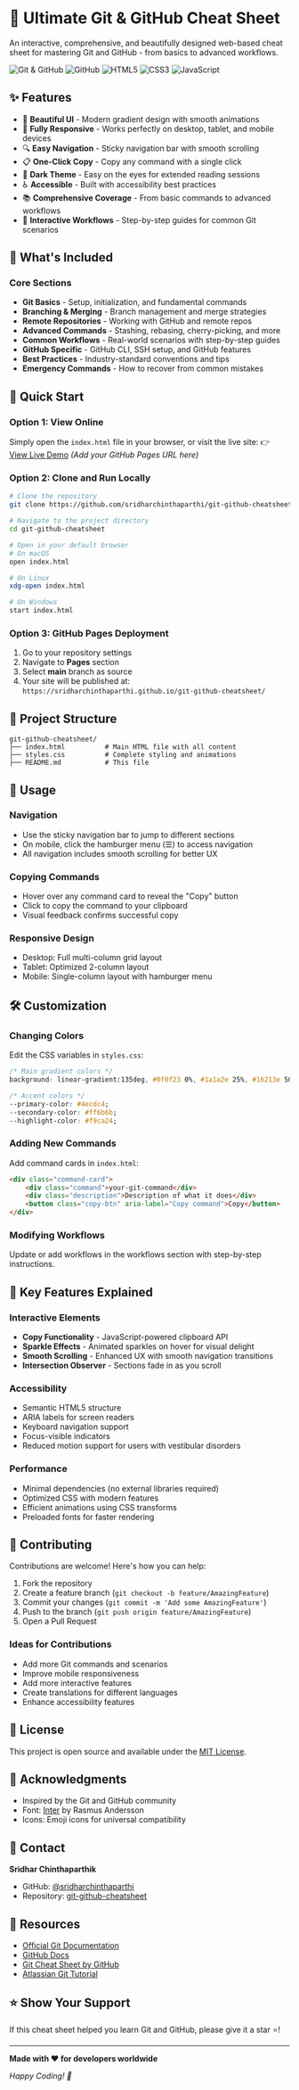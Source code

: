 # 🚀 Ultimate Git & GitHub Cheat Sheet

An interactive, comprehensive, and beautifully designed web-based cheat sheet for mastering Git and GitHub - from basics to advanced workflows.

![Git & GitHub](https://img.shields.io/badge/Git-F05032?style=for-the-badge&logo=git&logoColor=white)
![GitHub](https://img.shields.io/badge/GitHub-181717?style=for-the-badge&logo=github&logoColor=white)
![HTML5](https://img.shields.io/badge/HTML5-E34F26?style=for-the-badge&logo=html5&logoColor=white)
![CSS3](https://img.shields.io/badge/CSS3-1572B6?style=for-the-badge&logo=css3&logoColor=white)
![JavaScript](https://img.shields.io/badge/JavaScript-F7DF1E?style=for-the-badge&logo=javascript&logoColor=black)

## ✨ Features

- 🎨 **Beautiful UI** - Modern gradient design with smooth animations
- 📱 **Fully Responsive** - Works perfectly on desktop, tablet, and mobile devices
- 🔍 **Easy Navigation** - Sticky navigation bar with smooth scrolling
- 📋 **One-Click Copy** - Copy any command with a single click
- 🌙 **Dark Theme** - Easy on the eyes for extended reading sessions
- ♿ **Accessible** - Built with accessibility best practices
- 📚 **Comprehensive Coverage** - From basic commands to advanced workflows
- 🔄 **Interactive Workflows** - Step-by-step guides for common Git scenarios

## 📖 What's Included

### Core Sections

- **Git Basics** - Setup, initialization, and fundamental commands
- **Branching & Merging** - Branch management and merge strategies
- **Remote Repositories** - Working with GitHub and remote repos
- **Advanced Commands** - Stashing, rebasing, cherry-picking, and more
- **Common Workflows** - Real-world scenarios with step-by-step guides
- **GitHub Specific** - GitHub CLI, SSH setup, and GitHub features
- **Best Practices** - Industry-standard conventions and tips
- **Emergency Commands** - How to recover from common mistakes

## 🚀 Quick Start

### Option 1: View Online
Simply open the `index.html` file in your browser, or visit the live site:
👉 [View Live Demo](https://htmlpreview.github.io/?https://github.com/sridharchinthaparthi/git-github-cheatsheet/blob/main/index.html) _(Add your GitHub Pages URL here)_

### Option 2: Clone and Run Locally

```bash
# Clone the repository
git clone https://github.com/sridharchinthaparthi/git-github-cheatsheet.git

# Navigate to the project directory
cd git-github-cheatsheet

# Open in your default browser
# On macOS
open index.html

# On Linux
xdg-open index.html

# On Windows
start index.html
```

### Option 3: GitHub Pages Deployment

1. Go to your repository settings
2. Navigate to **Pages** section
3. Select **main** branch as source
4. Your site will be published at: `https://sridharchinthaparthi.github.io/git-github-cheatsheet/`

## 📂 Project Structure

```
git-github-cheatsheet/
├── index.html          # Main HTML file with all content
├── styles.css          # Complete styling and animations
├── README.md           # This file
```

## 🎯 Usage

### Navigation
- Use the sticky navigation bar to jump to different sections
- On mobile, click the hamburger menu (☰) to access navigation
- All navigation includes smooth scrolling for better UX

### Copying Commands
- Hover over any command card to reveal the "Copy" button
- Click to copy the command to your clipboard
- Visual feedback confirms successful copy

### Responsive Design
- Desktop: Full multi-column grid layout
- Tablet: Optimized 2-column layout
- Mobile: Single-column layout with hamburger menu

## 🛠️ Customization

### Changing Colors
Edit the CSS variables in `styles.css`:

```css
/* Main gradient colors */
background: linear-gradient(135deg, #0f0f23 0%, #1a1a2e 25%, #16213e 50%, #0f3460 75%, #1e3c72 100%);

/* Accent colors */
--primary-color: #4ecdc4;
--secondary-color: #ff6b6b;
--highlight-color: #f9ca24;
```

### Adding New Commands
Add command cards in `index.html`:

```html
<div class="command-card">
    <div class="command">your-git-command</div>
    <div class="description">Description of what it does</div>
    <button class="copy-btn" aria-label="Copy command">Copy</button>
</div>
```

### Modifying Workflows
Update or add workflows in the workflows section with step-by-step instructions.

## 🌟 Key Features Explained

### Interactive Elements
- **Copy Functionality** - JavaScript-powered clipboard API
- **Sparkle Effects** - Animated sparkles on hover for visual delight
- **Smooth Scrolling** - Enhanced UX with smooth navigation transitions
- **Intersection Observer** - Sections fade in as you scroll

### Accessibility
- Semantic HTML5 structure
- ARIA labels for screen readers
- Keyboard navigation support
- Focus-visible indicators
- Reduced motion support for users with vestibular disorders

### Performance
- Minimal dependencies (no external libraries required)
- Optimized CSS with modern features
- Efficient animations using CSS transforms
- Preloaded fonts for faster rendering

## 🤝 Contributing

Contributions are welcome! Here's how you can help:

1. Fork the repository
2. Create a feature branch (`git checkout -b feature/AmazingFeature`)
3. Commit your changes (`git commit -m 'Add some AmazingFeature'`)
4. Push to the branch (`git push origin feature/AmazingFeature`)
5. Open a Pull Request

### Ideas for Contributions
- Add more Git commands and scenarios
- Improve mobile responsiveness
- Add more interactive features
- Create translations for different languages
- Enhance accessibility features

## 📝 License

This project is open source and available under the [MIT License](LICENSE).

## 🙏 Acknowledgments

- Inspired by the Git and GitHub community
- Font: [Inter](https://fonts.google.com/specimen/Inter) by Rasmus Andersson
- Icons: Emoji icons for universal compatibility

## 📧 Contact

**Sridhar Chinthaparthik**
- GitHub: [@sridharchinthaparthi](https://github.com/sridharchinthaparthi)
- Repository: [git-github-cheatsheet](https://github.com/sridharchinthaparthi/git-github-cheatsheet)

## 🔗 Resources

- [Official Git Documentation](https://git-scm.com/doc)
- [GitHub Docs](https://docs.github.com)
- [Git Cheat Sheet by GitHub](https://training.github.com/downloads/github-git-cheat-sheet/)
- [Atlassian Git Tutorial](https://www.atlassian.com/git/tutorials)

## ⭐ Show Your Support

If this cheat sheet helped you learn Git and GitHub, please give it a star ⭐!

---

**Made with ❤️ for developers worldwide**

*Happy Coding! 🚀*